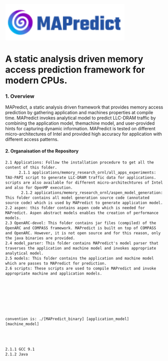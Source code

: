 <!-- # MAPredict -->

![](model_parser/mapredict.png)

# A static analysis driven memory access prediction framework for modern CPUs.

### 1. Overview
MAPredict, a static analysis driven framework that provides memory access prediction by gathering application and machines properties at compile time. MAPredict  invokes analytical model to predict LLC-DRAM traffic by combining the application model, themachine model, and user-provided hints for capturing dynamic information. MAPredict is tested on different micro-architectures of Intel and provided high accuracy for application with different access patterns.

#### 2. Organaisation of the Repository
    2.1 Applications: Follow the installation procedure to get all the content of this folder.  
          2.1.1 applications/memory_research_ornl/all_apps_experiments:  TAU-PAPI script to generate LLC-DRAM traffic data for applications. scripts are also available for different micro-architechtures of Intel and also for OpenMP execution.
           2.1.2 applications/memory_research_ornl/aspen_model_generation: This folder contains all model generation source code (annotated source code) which is used by MAPredict to generate application model.
    2.2 aspen: this folder contains aspen code which is needed for MAPredict. Aspen abstract models enables the creation of performance models.
    2.3 OpenARC-devel: This folder contains jar files (compiled) of the OpenARC and COMPASS framework. MAPredict is built on top of COMPASS and OpenARC. However, it is not open source and for this reason, only the java binaries are provided.
    2.4 model_parser: This folder contains MAPredict's model parser that traverses the application and machine model and invokes appropriate analytical model.
    2.5 models: This folder contains the application and machine model which are passes to MAPredict for prediction.
    2.6 scripts: These scripts are used to compile MAPredict and invoke appropriate machine and application models.
    
    
    
    
    
    
    
    
    convention is: ./[MAPredict_binary] [application_model] [machine_model]
  
  
  
  
    2.1.1 GCC 9.1
    2.1.2 Java
  
    
    
  
